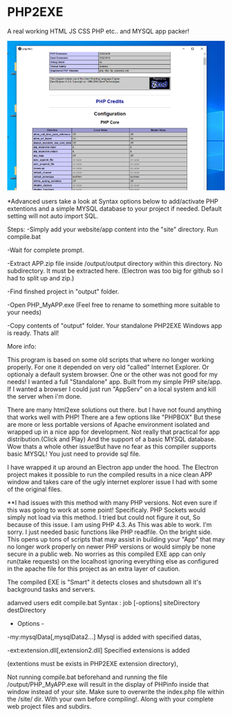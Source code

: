 # PHP2EXE
A real working HTML JS CSS PHP etc.. and MYSQL app packer!

![image](https://github.com/hitsfm/PHP2EXE/blob/main/screenshot.png)

*Advanced users take a look at Syntax options below to add/activate PHP extentions and a simple MYSQL database to your project if needed. Default setting will not auto import SQL.


Steps:
-Simply add your website/app content into the "site" directory. Run compile.bat

-Wait for complete prompt.

-Extract APP.zip file inside /output/output directory within this directory. No subdirectory. It must be extracted here. (Electron was too big for github so I had to split up and zip.)

-Find finshed project in "output" folder.

-Open PHP_MyAPP.exe (Feel free to rename to something more suitable to your needs)

-Copy contents of "output" folder. Your standalone PHP2EXE Windows app is ready. Thats all!


More info:


This program is based on some old scripts that where no longer working properly. For one it depended on very old "called" Internet Explorer. Or optionaly a default system browser. One or the other was not good for my needs!
I wanted a full "Standalone" app. Built from my simple PHP site/app. If I wanted a browser I could just run "AppServ" on a local system and kill the server when i'm done.

There are many html2exe solutions out there. but I have not found anything that works well with PHP! There are a few options like "PHPBOX" But these are more or less portable versions of Apache environment isolated and wrapped up in a nice app for development. Not really that practical for app distribution.(Click and Play) And the support of a basic MYSQL database. Wow thats a whole other issue!But have no fear as this compiler supports basic MYSQL! You just need to provide sql file.

I have wrapped it up around an Electron app under the hood. The Electron project makes it possible to run the compiled results in a nice clean APP window and takes care of the ugly internet explorer issue I had with some of the original files.

**I had issues with this method with many PHP versions. Not even sure if this was going to work at some point! Specificaly. PHP Sockets would simply not load via this method. I tried but could not figure it out, So because of this issue. I am using PHP 4.3. As This was able to work. I'm sorry. I just needed basic functions like PHP readfile. On the bright side. This opens up tons of scripts that may assist in building your "App" that may no longer work properly on newer PHP versions or would simply be none secure in a public web. No worries as this compiled EXE app can only run(take requests) on the localhost ignoring everything else as configured in the apache file for this project as an extra layer of caution.

The compiled EXE is "Smart" it detects closes and shutsdown all it's background tasks and servers.

adanved users edit compile.bat
Syntax : job [-options] siteDirectory destDirectory

- Options -

-my:mysqlData[,mysqlData2...] Mysql is added with specified datas,

-ext:extension.dll[,extension2.dll] Specified extensions is added

(extentions must be exists in PHP2EXE extension directory),


Not running compile.bat beforehand and running the file /output/PHP_MyAPP.exe will result in the display of PHPinfo inside that window instead of your site. Make sure to overwrite the index.php file within the /site/ dir. With your own before compiling!. Along with your complete web project files and subdirs.
